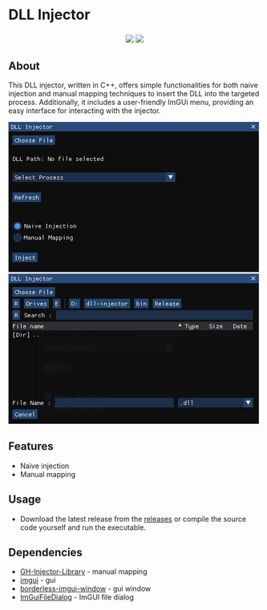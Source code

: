 # DLL Injector

<h3 align="center">
<img src="https://img.shields.io/badge/language-C%2B%2B-%23f34b7d.svg" />
<img src="https://img.shields.io/badge/platform-Windows-blue" />
</h3>

## About
This DLL injector, written in C++, offers simple functionalities for both naive injection and manual mapping techniques to insert the DLL into the targeted process. Additionally, it includes a user-friendly ImGUi menu, providing an easy interface for interacting with the injector.

![gui](img/gui.png)
![search](img/search.png)

## Features
- Naive injection
- Manual mapping

## Usage
- Download the latest release from the [releases](https://github.com/avezzu/dll-injector/releases) or compile the source code yourself and run the executable.

## Dependencies
- [GH-Injector-Library](https://github.com/Broihon/GH-Injector-Library) - manual mapping
- [imgui](https://github.com/ocornut/imgui) - gui
- [borderless-imgui-window](https://github.com/cazzwastaken/borderless-imgui-window) - gui window
- [ImGuiFileDialog](https://github.com/aiekick/ImGuiFileDialog) - ImGUI file dialog

